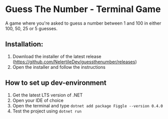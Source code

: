 # Guess The Number - Terminal Game

A game where you're asked to guess a number between 1 and 100 in either 100, 50, 25 or 5 guesses.

## Installation:

1. Download the installer of the latest release (https://github.com/NelertileDev/guessthenumber/releases)
2. Open the installer and follow the instructions

## How to set up dev-environment

1. Get the latest LTS version of .NET
2. Open your IDE of choice
3. Open the terminal and type `dotnet add package Figgle --version 0.4.0`
4. Test the project using `dotnet run`
